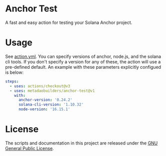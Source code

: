 # Anchor Test

A fast and easy action for testing your Solana Anchor project.

# Usage

See [action.yml](action.yml). You can specify versions of anchor, node.js, and the solana cli tools. If you don't specify a version for any of these, the action will use a pre-defined default. An example with these parameters explicitly configued is below:

```yaml
steps:
  - uses: actions/checkout@v3
  - uses: metadaobuilders/anchor-test@v1
    with: 
      anchor-version: '0.24.2' 
      solana-cli-version: '1.10.32'
      node-version: '16.15.1'
```

# License

The scripts and documentation in this project are released under the [GNU General Public License](LICENSE).
